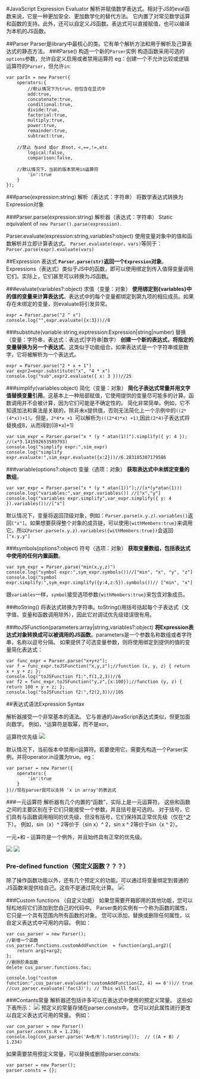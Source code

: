 #JavaScript Expression Evaluator
解析并赋值数学表达式。相对于JS的eval函数来说，它是一种更加安全、更加数学化的替代方法。
它内置了对常见数学运算和函数的支持。此外，还可以自定义JS函数。表达式可以直接赋值，也可以编译为本机的JS函数。

##Parser
Parser是library中最核心的类。它有单个解析方法和用于解析及己算表达式的静态方法。
###Parse()
构造一个新的`Parser`实例
构造函数采用可选的`options`参数，允许自定义启用或者禁用运算符
eg：创建一个不允许比较或逻辑运算符的`Parser`，但允许`in`:


	var parIn = new Parser({
    	operators:{
        	//默认情况下为trun，但包含在显式中
        	add:true,
        	concatenate:true,
        	conditional:true,
        	divide:true,
        	factorial:true,
        	multiply:true,
        	power:true,
        	remainder:true,
        	subtract:true,

        //禁止 与and 或or 非not，<,==,!=,etc
        	logical:false,
        	comparison:false,

        //默认情况下，当前的版本禁用in运算符
        	'in':true
    	}
	});

###parse(expression:string) 解析（表达式：字符串）
将数学表达式转换为Expression对象
 
###Parser.parse(expression:string) 解析器（表达式：字符串）
Static equivalent of `new Parser().parse(expression)`.

Parser.evaluate(expression:string,variables?:object)
使用变量对象中的值和函数解析并立即计算表达式。
`Parser.evaluate(expr，vars)`等同于：`Parser.parse(expr).evaluate(vars)`

##Expression 表达式
**`Parser.parse(str)`返回一个`Expression`对象**。Expressions（表达式）类似于JS中的函数，即可以使用绑定到传入值得变量调用它们。实际上，它们甚至可以转换为JS函数。

###evaluate(variables?:object) 求值（变量：对象）
**使用绑定到{variables}中的值的变量来计算表达式**。表达式中的每个变量都绑定到第九项的相应成员。如果存在未绑定的变量，则evaluate将引发异常。

    expr = Parser.parse("2 ^ x")
    console.log("",expr.evaluate({x:3}))//8

###substitute(variable:string,exptression:Expression|string|number)  替换（变量：字符串，表达式：表达式|字符串|数字）
**创建一个新的表达式，将指定的变量替换为另一个表达式**。这类似于功能组合。如果表达式是一个字符串或是数字，它将被解析为一个表达式。

    expr = Parser.parse("2 * x + 1")
    var expr2=expr.substitute("x", "4 * x")
    console.log("sub",expr2.evaluate({ x: 3 }))//25



###simplify(variables:object)  简化（变量：对象）
**简化子表达式常量并用文字值替换变量引用**。这基本上一种局部赋值，它使用提供的变量尽可能多的计算。函数调用并不会被计算，因为它们可能是不确定性的。
简化非常简单。例如，它不知道加法和乘法是关联的，除非未x提供值，否则无法简化上一个示例中的`((2*(4*x))+1)`。但是，`2*4*x +1 `可以解析为`(((2*4)*x) +1)`,因此`(2*4)`子表达式将替换成8，从而得到((8*x)+1)


    var sim_expr = Parser.parse("x * (y * atan(1))").simplify({ y: 4 }); //(x*3.141592653589793)
    console.log("simplify expr:",sim_expr)
    console.log("simplify expr.evaluate:",sim_expr.evaluate({x:2}))//6.283185307179586

###variable(options?:object) 变量（选项：对象）
**获取表达式中未绑定变量的数组**。

    var var_expr = Parser.parse("x * (y * atan(1))");//(x*(y*atan(1)))
    console.log("variables:",var_expr.variables()) //["x","y"]
    console.log("variables expr.simplify",var_expr.simplify({ y: 4 }).variables())//["x"]

默认情况下，变量将返回顶级对象，例如：`Parser.parse(x.y.z).variables()`返回`["x"]`。如果想要获得整个对象的成员链，可以使用`{withMembers:true}`来调用它。所以`Parser.parse(x.y.z).variables({withMembers:true})`会返回`["x.y.y"]`

###symbols(options?:object)  符号（选项：对象）
**获取变量数组，包括表达式中使用的任何内置函数**。
    
    var sym_expr = Parser.parse("min(x,y,z)")
    console.log("symbol expr:",sym_expr.symbols())//["min", "x", "y", "z"]
    console.log("symbol expr.simplify:",sym_expr.simplify({y:4,z:5}).symbols())// ["min", "x"]
跟`variables`一样，`symbol`接受选项参数`{withMembers:true}`来包含对象成员。

###toString()
将表达式转换为字符串。toString()用括号括起每个子表达式（文字值、变量和函数调用除外），因此它对调试优先级错误很有用。

###toJSFunction(parameters:array|string,variables?:object)
**将Expression表达式对象转换成可以被调用的JS函数**。parameters是一个参数名称数组或者字符串，名称以逗号分隔。
如果提供了可选变量参数，则将使用绑定到提供的值的变量简化表达式：
    
    var func_expr = Parser.parse("x+y+z");
    var f = func_expr.toJSFunction("x,y,z");//function (x, y, z) { return x + y + z; };
    console.log("toJSFunction f1:",f(1,2,3))//6
    var f2 = func_expr.toJSFunction("y,z",{x:100});//function (y, z) { return 100 + y + z; };
    console.log("toJSFunction f2:",f2(2,3))//105


##表达式语法Expression Syntax

解析器接受一个非常基本的语法。 它与普通的JavaScript表达式类似，但更加面向数学。 例如，^运算符是取幂，而不是xor。


运算符优先级
![](https://i.imgur.com/A5ecGlu.png)

默认情况下，当前版本中禁用in运算符。若要使用它，需要先构造一个Parser实例，并将operator.in设置为true。eg：

    var parser = new Parser({
    	operators:{
    		'in':true
    	}
    })//现在parser就可以支持 'x in array'的表达式

###一元运算符
解析器有几个内置的“函数”，实际上是一元运算符。 这些和函数之间的主要区别在于它们只能接受一个参数，并且括号是可选的。 对于括号，它们具有与函数调用相同的优先级，但没有括号，它们保持其正常优先级（仅在^之下）。 例如，sin（x）^ 2等价于（sin x）^ 2，sin x ^ 2等价于sin（x ^ 2）。

一元+和 - 运算符是一个例外，并且始终具有正常的优先级。

![](https://i.imgur.com/cuNex8G.png)
![](https://i.imgur.com/Wjy2Ed6.png)

### Pre-defined function（预定义函数？？？）
除了操作函数功能以外，还有几个预定义的功能。可以通过将变量绑定到普通的JS函数来提供给自己。这些不是通过简化计算。
![](https://i.imgur.com/j8mvfYT.png)


###Custom functions （自定义功能）
如果您需要开箱即用的其他功能，您可以轻松地将它们添加到您自己的代码中。 Parser类的实例有一个称为函数的属性，它只是一个具有范围内所有函数的对象。 您可以添加，替换或删除任何属性，以自定义表达式中可用的内容。 例如：

    var cus_parser = new Parser();
    //新增一个函数
    cus_parser.functions.customAddFunction  = function(arg1,arg2){
    	return arg1+arg2;
    };
    //删除阶乘函数
    delete cus_parser.functions.fac;
    
    console.log("custom function:",cus_parser.evaluate('customAddFunction(2, 4) == 6'))// true
    //cus_parser.evaluate('fac(3)'); // This will fail

###Contants常量
解析器还包括许多可以在表达式中使用的预定义常量。 这些如下表所示：
![](https://i.imgur.com/FPhiUdL.png)
预定义的常量存储在parser.consts中。 您可以对此属性进行更改以自定义表达式可用的常量。 例如：

    var con_parser = new Parser()
    con_parser.consts.R = 1.236;
    console.log(con_parser.parse('A+B/R').toString());  // ((A + B) / 1.234)
如果需要禁用预定义常量，可以替换或删除parser.consts:

    var parser = new Parser();
    parser.consts = {};
